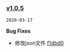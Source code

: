 ### [v1.0.5](https://github.com/hpstream/hpvant-ui/compare/v1.0.4...v1.0.5)
`2020-03-17`

**Bug Fixes**

* 修改json文件 [f1dbd0](https://github.com/hpstream/hpvant-ui/commit/f1dbd02c46dd531ff5e9813ab170f27a405359c5)
